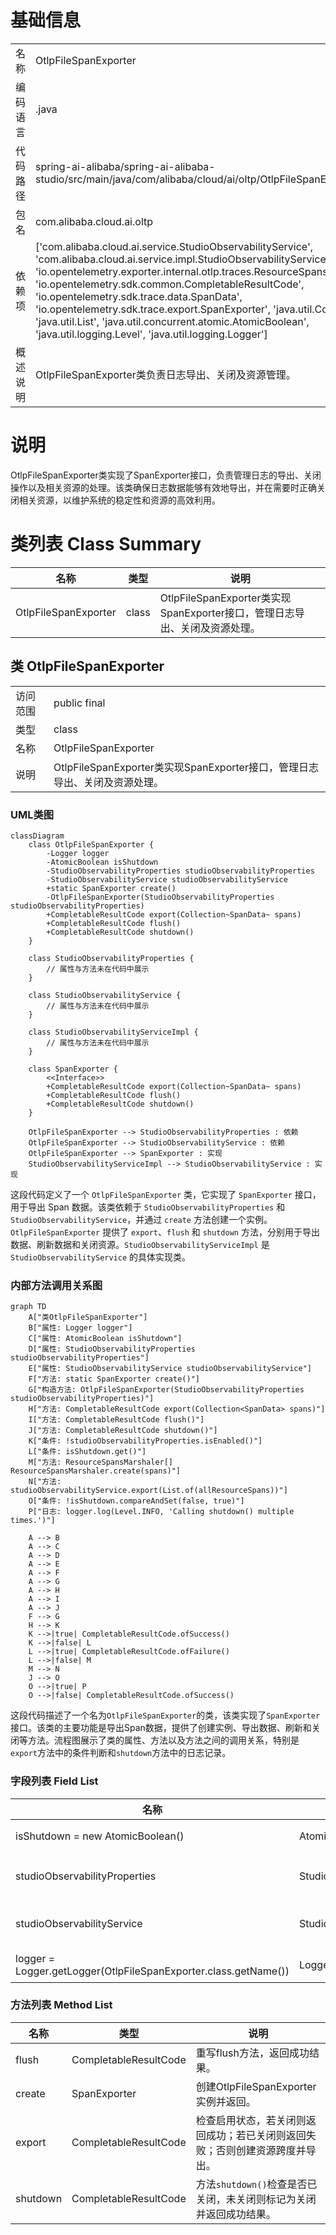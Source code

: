 # 基础信息

|      |      |
|------|------|
| 名称 | OtlpFileSpanExporter |
| 编码语言 | .java |
| 代码路径 | spring-ai-alibaba/spring-ai-alibaba-studio/src/main/java/com/alibaba/cloud/ai/oltp/OtlpFileSpanExporter.java |
| 包名 | com.alibaba.cloud.ai.oltp |
| 依赖项 | ['com.alibaba.cloud.ai.service.StudioObservabilityService', 'com.alibaba.cloud.ai.service.impl.StudioObservabilityServiceImpl', 'io.opentelemetry.exporter.internal.otlp.traces.ResourceSpansMarshaler', 'io.opentelemetry.sdk.common.CompletableResultCode', 'io.opentelemetry.sdk.trace.data.SpanData', 'io.opentelemetry.sdk.trace.export.SpanExporter', 'java.util.Collection', 'java.util.List', 'java.util.concurrent.atomic.AtomicBoolean', 'java.util.logging.Level', 'java.util.logging.Logger'] |
| 概述说明 | OtlpFileSpanExporter类负责日志导出、关闭及资源管理。 |

# 说明

OtlpFileSpanExporter类实现了SpanExporter接口，负责管理日志的导出、关闭操作以及相关资源的处理。该类确保日志数据能够有效地导出，并在需要时正确关闭相关资源，以维护系统的稳定性和资源的高效利用。

# 类列表 Class Summary

| 名称   | 类型  | 说明 |
|-------|------|-------------|
| OtlpFileSpanExporter | class | OtlpFileSpanExporter类实现SpanExporter接口，管理日志导出、关闭及资源处理。 |



## 类 OtlpFileSpanExporter

|      |      |
|------|------|
| 访问范围 | public final |
| 类型 | class |
| 名称 | OtlpFileSpanExporter |
| 说明 | OtlpFileSpanExporter类实现SpanExporter接口，管理日志导出、关闭及资源处理。 |


### UML类图

```mermaid
classDiagram
    class OtlpFileSpanExporter {
        -Logger logger
        -AtomicBoolean isShutdown
        -StudioObservabilityProperties studioObservabilityProperties
        -StudioObservabilityService studioObservabilityService
        +static SpanExporter create()
        -OtlpFileSpanExporter(StudioObservabilityProperties studioObservabilityProperties)
        +CompletableResultCode export(Collection~SpanData~ spans)
        +CompletableResultCode flush()
        +CompletableResultCode shutdown()
    }

    class StudioObservabilityProperties {
        // 属性与方法未在代码中展示
    }

    class StudioObservabilityService {
        // 属性与方法未在代码中展示
    }

    class StudioObservabilityServiceImpl {
        // 属性与方法未在代码中展示
    }

    class SpanExporter {
        <<Interface>>
        +CompletableResultCode export(Collection~SpanData~ spans)
        +CompletableResultCode flush()
        +CompletableResultCode shutdown()
    }

    OtlpFileSpanExporter --> StudioObservabilityProperties : 依赖
    OtlpFileSpanExporter --> StudioObservabilityService : 依赖
    OtlpFileSpanExporter --> SpanExporter : 实现
    StudioObservabilityServiceImpl --> StudioObservabilityService : 实现
```

这段代码定义了一个 `OtlpFileSpanExporter` 类，它实现了 `SpanExporter` 接口，用于导出 Span 数据。该类依赖于 `StudioObservabilityProperties` 和 `StudioObservabilityService`，并通过 `create` 方法创建一个实例。`OtlpFileSpanExporter` 提供了 `export`、`flush` 和 `shutdown` 方法，分别用于导出数据、刷新数据和关闭资源。`StudioObservabilityServiceImpl` 是 `StudioObservabilityService` 的具体实现类。


### 内部方法调用关系图

```mermaid
graph TD
    A["类OtlpFileSpanExporter"]
    B["属性: Logger logger"]
    C["属性: AtomicBoolean isShutdown"]
    D["属性: StudioObservabilityProperties studioObservabilityProperties"]
    E["属性: StudioObservabilityService studioObservabilityService"]
    F["方法: static SpanExporter create()"]
    G["构造方法: OtlpFileSpanExporter(StudioObservabilityProperties studioObservabilityProperties)"]
    H["方法: CompletableResultCode export(Collection<SpanData> spans)"]
    I["方法: CompletableResultCode flush()"]
    J["方法: CompletableResultCode shutdown()"]
    K["条件: !studioObservabilityProperties.isEnabled()"]
    L["条件: isShutdown.get()"]
    M["方法: ResourceSpansMarshaler[] ResourceSpansMarshaler.create(spans)"]
    N["方法: studioObservabilityService.export(List.of(allResourceSpans))"]
    O["条件: !isShutdown.compareAndSet(false, true)"]
    P["日志: logger.log(Level.INFO, 'Calling shutdown() multiple times.')"]

    A --> B
    A --> C
    A --> D
    A --> E
    A --> F
    A --> G
    A --> H
    A --> I
    A --> J
    F --> G
    H --> K
    K -->|true| CompletableResultCode.ofSuccess()
    K -->|false| L
    L -->|true| CompletableResultCode.ofFailure()
    L -->|false| M
    M --> N
    J --> O
    O -->|true| P
    O -->|false| CompletableResultCode.ofSuccess()
```

这段代码描述了一个名为`OtlpFileSpanExporter`的类，该类实现了`SpanExporter`接口。该类的主要功能是导出Span数据，提供了创建实例、导出数据、刷新和关闭等方法。流程图展示了类的属性、方法以及方法之间的调用关系，特别是`export`方法中的条件判断和`shutdown`方法中的日志记录。

### 字段列表 Field List

| 名称  | 类型  | 说明 |
|-------|-------|------|
| isShutdown = new AtomicBoolean() | AtomicBoolean | 私有原子布尔变量用于标记关闭状态。 |
| studioObservabilityProperties | StudioObservabilityProperties | 私有不可变的StudioObservabilityProperties对象。 |
| studioObservabilityService | StudioObservabilityService | 私有且不可变的StudioObservabilityService实例。 |
| logger = Logger.getLogger(OtlpFileSpanExporter.class.getName()) | Logger | OtlpFileSpanExporter类中定义了一个私有静态Logger实例。 |

### 方法列表 Method List

| 名称  | 类型  | 说明 |
|-------|-------|------|
| flush | CompletableResultCode | 重写flush方法，返回成功结果。 |
| create | SpanExporter | 创建OtlpFileSpanExporter实例并返回。 |
| export | CompletableResultCode | 检查启用状态，若关闭则返回成功；若已关闭则返回失败；否则创建资源跨度并导出。 |
| shutdown | CompletableResultCode | 方法`shutdown()`检查是否已关闭，未关闭则标记为关闭并返回成功结果。 |




